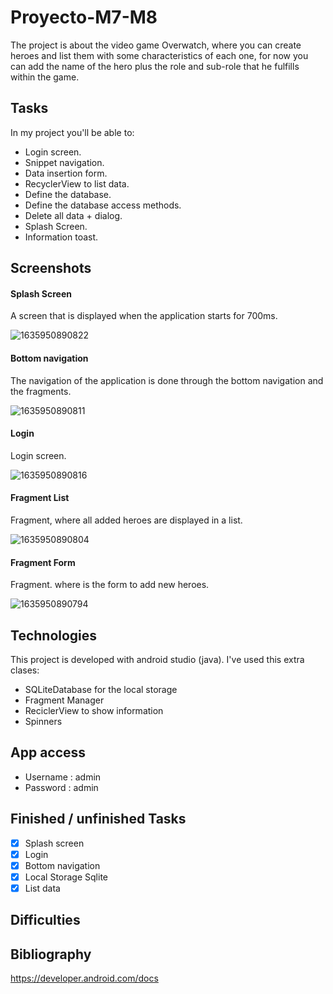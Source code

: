 # Proyecto-M7-M8

The project is about the video game Overwatch, where you can create heroes and list them with some characteristics of each one, for now you can add the name of the hero plus the role and sub-role that he fulfills within the game.

## Tasks
In my project you'll be able to:
* Login screen.
* Snippet navigation.
* Data insertion form.
* RecyclerView to list data.
* Define the database.
* Define the database access methods.
* Delete all data + dialog.
* Splash Screen.
* Information toast.

## Screenshots
#### Splash Screen
A screen that is displayed when the application starts for 700ms.

![1635950890822](https://user-images.githubusercontent.com/60001554/140089383-0a23cc09-e8b9-4abd-94d2-d04adedf23c1.jpg)

#### Bottom navigation
The navigation of the application is done through the bottom navigation and the fragments.

![1635950890811](https://user-images.githubusercontent.com/60001554/140089547-daecf1d8-2e5c-4af7-82e4-e3beb2848ae9.jpg)

#### Login
Login screen.

![1635950890816](https://user-images.githubusercontent.com/60001554/140089743-324f6727-10ad-429c-a5f4-1717875e67a4.jpg)

#### Fragment List
Fragment, where all added heroes are displayed in a list.

![1635950890804](https://user-images.githubusercontent.com/60001554/140090279-d51d515a-fefc-43dd-bab6-b4db1c56410b.jpg)

#### Fragment Form
Fragment. where is the form to add new heroes.

![1635950890794](https://user-images.githubusercontent.com/60001554/140090641-ac95ab57-83ae-419c-9ffd-21b5d15e890b.jpg)


## Technologies
This project is developed with android studio (java).
I've used this extra clases:

* SQLiteDatabase for the local storage
* Fragment Manager
* ReciclerView to show information
* Spinners 


## App access
* Username : admin
* Password : admin

## Finished / unfinished Tasks
- [x] Splash screen
- [x] Login
- [x] Bottom navigation
- [x] Local Storage Sqlite
- [x] List data

## Difficulties

## Bibliography
https://developer.android.com/docs
